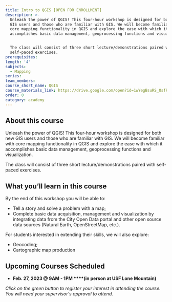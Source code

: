 ```yaml
---
title: Intro to QGIS [OPEN FOR ENROLLMENT]
description: >-
  Unleash the power of QGIS! This four-hour workshop is designed for both new
  GIS users and those who are familiar with GIS. We will become familiar with
  core mapping functionality in QGIS and explore the ease with which it
  accomplishes basic data management, geoprocessing functions and visualization.


  The class will consist of three short lecture/demonstrations paired with
  self-paced exercises.
prerequisites:
length: '4'
subjects:
  - Mapping
series:
team_members:
course_short_name: QGIS
course_materials_link: https://drive.google.com/open?id=1wYegBsuRS_OsfR9g7Igo9w1bhZO5aiA_
order: 0
category: academy
---
```

## About this course

Unleash the power of QGIS\! This four-hour workshop is designed for both new GIS users and those who are familiar with GIS. We will become familiar with core mapping functionality in QGIS and explore the ease with which it accomplishes basic data management, geoprocessing functions and visualization.

The class will consist of three short lecture/demonstrations paired with self-paced exercises.

## What you’ll learn in this course

By the end of this workshop you will be able to:

* Tell a story and solve a problem with a map;
* Complete basic data acquisition, management and visualization by integrating data from the City Open Data portal and other open source data sources (Natural Earth, OpenStreetMap, etc.).

For students interested in extending their skills, we will also explore:

* Geocoding;
* Cartographic map production

## Upcoming Courses Scheduled

* **Feb. 27, 2023 @ 9AM - 1PM&nbsp;****(in person at USF Lone Mountain)**

*Click on the green button to register your interest in attending the course. You will need your supervisor's approval to attend.*

## &nbsp;